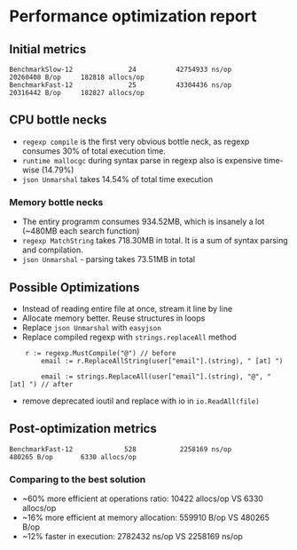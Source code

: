 # Performance optimization report

## Initial metrics
```
BenchmarkSlow-12              24          42754933 ns/op        20260408 B/op     182818 allocs/op
BenchmarkFast-12              25          43304436 ns/op        20316442 B/op     182827 allocs/op
```
## CPU bottle necks
* `regexp compile` is the first very obvious bottle neck, as regexp consumes 30% of total execution time. 
* `runtime mallocgc` during syntax parse in regexp also is expensive time-wise (14.79%)
* `json Unmarshal` takes 14.54% of total time execution
### Memory bottle necks
* The entiry programm consumes 934.52MB, which is insanely a lot (~480MB each search function)
* `regexp MatchString` takes 718.30MB in total. It is a sum of syntax parsing and compilation.
* `json Unmarshal` - parsing takes 73.51MB in total

## Possible Optimizations
* Instead of reading entire file at once, stream it line by line
* Allocate memory better. Reuse structures in loops
* Replace `json Unmarshal` with `easyjson`
* Replace compiled regexp with `strings.replaceAll` method
```
    r := regexp.MustCompile("@") // before
		email := r.ReplaceAllString(user["email"].(string), " [at] ")

		email := strings.ReplaceAll(user["email"].(string), "@", " [at] ") // after
```
* remove deprecated ioutil and replace with io in `io.ReadAll(file)`

## Post-optimization metrics
```
BenchmarkFast-12             528           2258169 ns/op          480265 B/op       6330 allocs/op
```
### Comparing to the best solution
* ~60% more efficient at operations ratio: 10422 allocs/op VS 6330 allocs/op
* ~16% more efficient at memory allocation: 559910 B/op VS 480265 B/op
* ~12% faster in execution: 2782432 ns/op VS 2258169 ns/op
